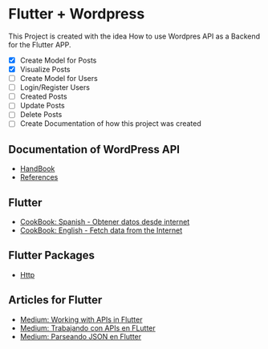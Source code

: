 # Flutter + Wordpress

This Project is created with the idea How to use Wordpres API as a Backend for the Flutter APP.

- [x] Create Model for Posts
- [x] Visualize Posts
- [ ] Create Model for Users
- [ ] Login/Register Users
- [ ] Created Posts
- [ ] Update Posts
- [ ] Delete Posts
- [ ] Create Documentation of how this project was created

## Documentation of WordPress API
- [HandBook](https://developer.wordpress.org/rest-api/)
- [References](https://developer.wordpress.org/rest-api/reference/)

## Flutter
- [CookBook: Spanish - Obtener datos desde internet](https://flutter-es.io/docs/cookbook/networking/fetch-data)
- [CookBook: English - Fetch data from the Internet](https://flutter.dev/docs/cookbook/networking/fetch-data)

## Flutter Packages
- [Http](https://pub.dev/packages/http)

## Articles for Flutter
- [Medium: Working with APIs in Flutter](https://medium.com/flutter-community/working-with-apis-in-flutter-8745968103e9)
- [Medium: Trabajando con APIs en FLutter](https://medium.com/comunidad-flutter/trabajando-con-api-en-flutter-2e49b78b6b98)
- [Medium: Parseando JSON en Flutter](https://medium.com/@carlosAmillan/parseando-json-complejo-en-flutter-18d46c0eb045)

